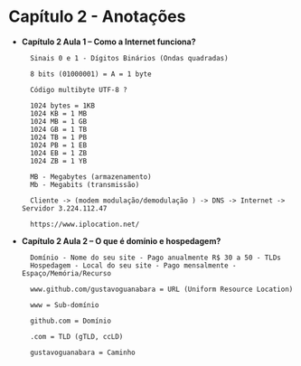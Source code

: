 # **Capítulo 2 - Anotações**

- **Capítulo 2 Aula 1 – Como a Internet funciona?**

        Sinais 0 e 1 - Dígitos Binários (Ondas quadradas)
        
        8 bits (01000001) = A = 1 byte
        
        Código multibyte UTF-8 ?
        
        1024 bytes = 1KB
        1024 KB = 1 MB
        1024 MB = 1 GB
        1024 GB = 1 TB
        1024 TB = 1 PB
        1024 PB = 1 EB
        1024 EB = 1 ZB
        1024 ZB = 1 YB
        
        MB - Megabytes (armazenamento)
        Mb - Megabits (transmissão)
        
        Cliente -> (modem modulação/demodulação ) -> DNS -> Internet -> Servidor 3.224.112.47
        
        https://www.iplocation.net/



- **Capítulo 2 Aula 2 – O que é domínio e hospedagem?**

        Domínio - Nome do seu site - Pago anualmente R$ 30 a 50 - TLDs
        Hospedagem - Local do seu site - Pago mensalmente - Espaço/Memória/Recurso

        www.github.com/gustavoguanabara = URL (Uniform Resource Location)
        
        www = Sub-domínio 

        github.com = Domínio  
        
        .com = TLD (gTLD, ccLD) 

        gustavoguanabara = Caminho
          
